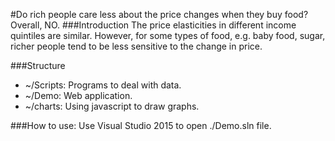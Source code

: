 
#Do rich people care less about the price changes when they buy food?
Overall, NO.
###Introduction
The price elasticities in different income quintiles are similar. 
However, for some types of food, e.g. baby food, sugar, richer people tend to be less sensitive to the change in price.


###Structure
* ~/Scripts: Programs to deal with data.
* ~/Demo: Web application.
* ~/charts: Using javascript to draw graphs.

###How to use:
Use Visual Studio 2015 to open ./Demo.sln file.



